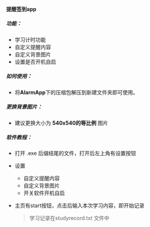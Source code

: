 #### 提醒签到app

##### 功能：

- 学习计时功能
- 自定义提醒内容
- 自定义背景图片
- 设置是否开机自启



##### 如何使用：

- 将**AlarmApp**下的压缩包解压到新建文件夹即可使用。



##### 更换背景图片：

- 建议更换大小为  **540x540的等比例** 图片



##### 软件教程：

- 打开 .exe 后缀结尾的文件，打开后左上角有设置按钮

- 设置

  - 自定义提醒内容
  - 自定义背景图片
  - 开关软件开机自启

- 主页有start按钮，点击后输入本次学习内容，即开始记录

  > 学习记录在studyrecord.txt 文件中
